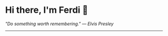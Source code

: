 <h1>Hi there, I'm Ferdi 👋</h1>

<p><em>
  "Do something worth remembering." — Elvis Presley
</em></p>

---
